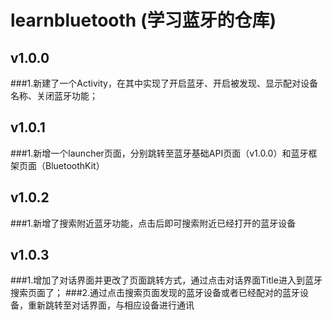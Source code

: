 # learnbluetooth (学习蓝牙的仓库)
## v1.0.0
###1.新建了一个Activity，在其中实现了开启蓝牙、开启被发现、显示配对设备名称、关闭蓝牙功能；
## v1.0.1
###1.新增一个launcher页面，分别跳转至蓝牙基础API页面（v1.0.0）和蓝牙框架页面（BluetoothKit）
## v1.0.2
###1.新增了搜索附近蓝牙功能，点击后即可搜索附近已经打开的蓝牙设备
## v1.0.3
###1.增加了对话界面并更改了页面跳转方式，通过点击对话界面Title进入到蓝牙搜索页面了；
###2.通过点击搜索页面发现的蓝牙设备或者已经配对的蓝牙设备，重新跳转至对话界面，与相应设备进行通讯
